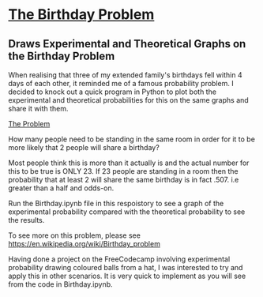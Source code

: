 # <u>The Birthday Problem</u>

## Draws Experimental and Theoretical Graphs on the Birthday Problem

When realising that three of my extended family's birthdays fell within 4 days of each other, it reminded me of a famous probability problem. I decided to knock out a quick program in Python to plot both the experimental and theoretical probabilities for this on the same graphs and share it with them.  

<ins>The Problem</ins>

How many people need to be standing in the same room in order for it to be more likely that 2 people will share a birthday?

Most people think this is more than it actually is and the actual number for this to be true is ONLY 23.  If 23 people are standing in a room then the probability that at least 2 will share the same birthday is in fact .507. i.e greater than a half and odds-on.

Run the Birthday.ipynb file in this respoistory to see a graph of the experimental probability compared with the theoretical probability to see the results.

To see more on this problem, please see https://en.wikipedia.org/wiki/Birthday_problem

Having done a project on the FreeCodecamp involving experimental probability drawing coloured balls from a hat, I was interested to try and apply this in other scenarios.  It is very quick to implement as you will see from the code in Birthday.ipynb.

